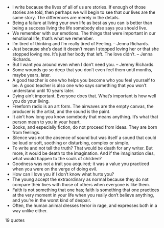  - I write because the lives of all of us are stories. If enough of those stories are told, then perhaps we will begin to see that our lives are the same story. The differences are merely in the details.
 - Being a failure at living your own life as best as you can is better than being a success living the life somebody else says you should live.
 - We remember with our emotions. The things that were important in our emotional life, that’s what we remember.
 - I’m tired of thinking and I’m really tired of Feeling. – Jenna Richards.
 - Just because she’s dead it doesn’t mean I stopped loving her or that she stopped loving me. It’s just her body that left. The love didn’t. – Jenna Richards.
 - But I want you around even when I don’t need you. – Jeremy Richards.
 - Some wounds go so deep that you don’t even feel them until months, maybe years, later.
 - A good teacher is one who helps you become who you feel yourself to be. A good teacher is also one who says something that you won’t understand until 10 years later.
 - Dying ain’t important. Everyone does that. What’s important is how well you do your living.
 - Freeform radio is an art form. The airwaves are the empty canvas, the producer is the artist, and the sound is the paint.
 - It ain’t how long you know somebody that means anything. It’s what that person mean to you in your heart.
 - Books, and especially fiction, do not proceed from ideas. They are born from feelings.
 - Silence was not the absence of sound but was itself a sound that could be loud or soft, soothing or disturbing, complex or simple.
 - To write and not tell the truth? That would be death for any writer. But more, it would be death to the imagination. And if the imagination dies, what would happen to the souls of children?
 - Goodness was not a trait you acquired; it was a value you practiced when you were on the verge of doing evil.
 - How can I love you if I don’t know what hurts you?
 - The young accept the extraordinary as normal because they do not compare their lives with those of others when everyone is like them.
 - Faith is not something that one has; faith is something that one practices at the very moment in your life when you really don’t believe anything, and you’re in the worst kind of despair.
 - Often, the human animal dresses terror in rage, and expresses both in a way unlike either.

19 quotes